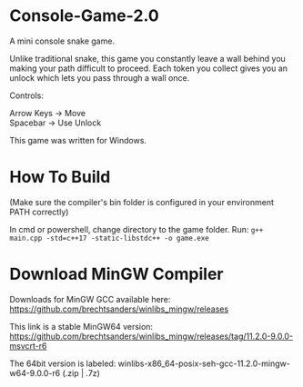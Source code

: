 # Console-Game-2.0
A mini console snake game.

Unlike traditional snake, this game you constantly leave a wall behind you making your path difficult to proceed.
Each token you collect gives you an unlock which lets you pass through a wall once.


Controls:

Arrow Keys -> Move  
Spacebar -> Use Unlock



This game was written for Windows.

# How To Build

(Make sure the compiler's bin folder is configured in your environment PATH correctly)

In cmd or powershell, change directory to the game folder.
Run:
`g++ main.cpp -std=c++17 -static-libstdc++ -o game.exe`

# Download MinGW Compiler

Downloads for MinGW GCC available here: https://github.com/brechtsanders/winlibs_mingw/releases

This link is a stable MinGW64 version:
https://github.com/brechtsanders/winlibs_mingw/releases/tag/11.2.0-9.0.0-msvcrt-r6

The 64bit version is labeled: winlibs-x86_64-posix-seh-gcc-11.2.0-mingw-w64-9.0.0-r6 (.zip | .7z)
